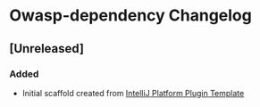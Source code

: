 <!-- Keep a Changelog guide -> https://keepachangelog.com -->

# Owasp-dependency Changelog

## [Unreleased]
### Added
- Initial scaffold created from [IntelliJ Platform Plugin Template](https://github.com/JetBrains/intellij-platform-plugin-template)
